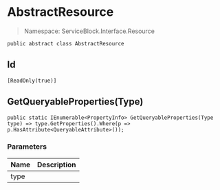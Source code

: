 AbstractResource
======
> Namespace: ServiceBlock.Interface.Resource




```
public abstract class AbstractResource
```




Id
------

```
[ReadOnly(true)]
```



GetQueryableProperties(Type)
------

```
public static IEnumerable<PropertyInfo> GetQueryableProperties(Type type) => type.GetProperties().Where(p => p.HasAttribute<QueryableAttribute>());
```
### Parameters
Name | Description
--- | ---
type | 




